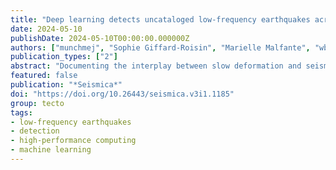 ```yaml
---
title: "Deep learning detects uncataloged low-frequency earthquakes across regions"
date: 2024-05-10
publishDate: 2024-05-10T00:00:00.000000Z
authors: ["munchmej", "Sophie Giffard-Roisin", "Marielle Malfante", "wbfrank", "ppoli", "David Marsan", "Anne Socquet"]
publication_types: ["2"]
abstract: "Documenting the interplay between slow deformation and seismic ruptures is essential to understand the physics of earthquakes nucleation. However, slow deformation is often difficult to detect and characterize. The most pervasive seismic markers of slow slip are low-frequency earthquakes (LFEs) that allow resolving deformation at minute-scale. Detecting LFEs is hard, due to their emergent onsets and low signal-to-noise ratios, usually requiring region-specific template matching approaches. These approaches suffer from low flexibility and might miss LFEs as they are constrained to sources identified a priori. Here, we develop a deep learning-based workflow for LFE detection and location, modeled after classical earthquake detection with phase picking, phase association, and location. Across three regions with known LFE activity, we detect LFEs from both previously cataloged sources and newly identified sources. Furthermore, the approach is transferable across regions, enabling systematic studies of LFEs in regions without known LFE activity."
featured: false
publication: "*Seismica*"
doi: "https://doi.org/10.26443/seismica.v3i1.1185"
group: tecto
tags:
- low-frequency earthquakes
- detection
- high-performance computing
- machine learning
---
```


